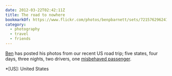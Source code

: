 ```yaml
---
date: 2012-03-22T02:42:11Z
title: The road to nowhere
bookmarkOf: https://www.flickr.com/photos/benpbarnett/sets/72157629624153789/
category:
  - photography
  - travel
  - friends
---
```


[Ben][1] has posted his photos from our recent US road trip; five states, four days, three nights, two drivers, one [misbehaved passenger][2].

[1]: https://benbarnett.net
[2]: http://andyhume.net/

*[US]: United States
